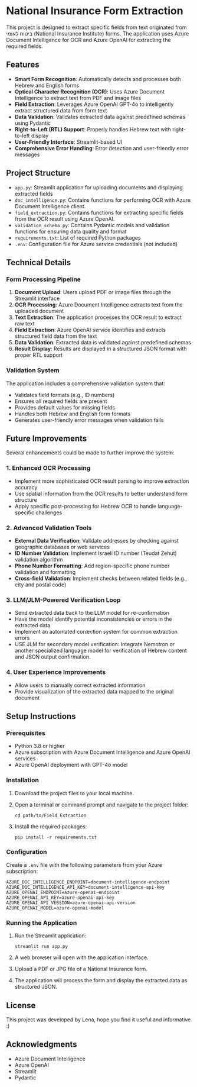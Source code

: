 # National Insurance Form Extraction

This project is designed to extract specific fields from text originated from ביטוח לאומי (National Insurance Institute) forms. The application uses Azure Document Intelligence for OCR and Azure OpenAI for extracting the required fields.

## Features

- **Smart Form Recognition**: Automatically detects and processes both Hebrew and English forms
- **Optical Character Recognition (OCR)**: Uses Azure Document Intelligence to extract text from PDF and image files
- **Field Extraction**: Leverages Azure OpenAI GPT-4o to intelligently extract structured data from form text
- **Data Validation**: Validates extracted data against predefined schemas using Pydantic
- **Right-to-Left (RTL) Support**: Properly handles Hebrew text with right-to-left display
- **User-Friendly Interface**: Streamlit-based UI 
- **Comprehensive Error Handling**: Error detection and user-friendly error messages

## Project Structure

- `app.py`: Streamlit application for uploading documents and displaying extracted fields
- `doc_intelligence.py`: Contains functions for performing OCR with Azure Document Intelligence client. 
- `field_extraction.py`: Contains functions for extracting specific fields from the OCR result using Azure OpenAI.
- `validation_schema.py`: Contains Pydantic models and validation functions for ensuring data quality and format
- `requirements.txt`: List of required Python packages
- `.env`: Configuration file for Azure service credentials (not included)

## Technical Details

### Form Processing Pipeline

1. **Document Upload**: Users upload PDF or image files through the Streamlit interface
2. **OCR Processing**: Azure Document Intelligence extracts text from the uploaded document
3. **Text Extraction**: The application processes the OCR result to extract raw text
4. **Field Extraction**: Azure OpenAI service identifies and extracts structured field data from the text
5. **Data Validation**: Extracted data is validated against predefined schemas
6. **Result Display**: Results are displayed in a structured JSON format with proper RTL support

### Validation System

The application includes a comprehensive validation system that:
- Validates field formats (e.g., ID numbers)
- Ensures all required fields are present
- Provides default values for missing fields
- Handles both Hebrew and English form formats
- Generates user-friendly error messages when validation fails

## Future Improvements

Several enhancements could be made to further improve the system:

### 1. Enhanced OCR Processing
- Implement more sophisticated OCR result parsing to improve extraction accuracy
- Use spatial information from the OCR results to better understand form structure
- Apply specific post-processing for Hebrew OCR to handle language-specific challenges

### 2. Advanced Validation Tools
- **External Data Verification**: Validate addresses by checking against geographic databases or web services
- **ID Number Validation**: Implement Israeli ID number (Teudat Zehut) validation algorithm
- **Phone Number Formatting**: Add region-specific phone number validation and formatting
- **Cross-field Validation**: Implement checks between related fields (e.g., city and postal code)

### 3. LLM/JLM-Powered Verification Loop
- Send extracted data back to the LLM model for re-confirmation
- Have the model identify potential inconsistencies or errors in the extracted data
- Implement an automated correction system for common extraction errors
- USE JLM for secondary model verification: Integrate Nemotron or another specialized language model for verification of Hebrew content and JSON output confirmation.

### 4. User Experience Improvements
- Allow users to manually correct extracted information
- Provide visualization of the extracted data mapped to the original document

## Setup Instructions

### Prerequisites

- Python 3.8 or higher
- Azure subscription with Azure Document Intelligence and Azure OpenAI services
- Azure OpenAI deployment with GPT-4o model

### Installation

1. Download the project files to your local machine.

2. Open a terminal or command prompt and navigate to the project folder:
   ```
   cd path/to/Field_Extraction
   ```

3. Install the required packages:
   ```
   pip install -r requirements.txt
   ```

### Configuration

Create a `.env` file with the following parameters from your Azure subscription:

```
AZURE_DOC_INTELLIGENCE_ENDPOINT=document-intelligence-endpoint
AZURE_DOC_INTELLIGENCE_API_KEY=document-intelligence-api-key
AZURE_OPENAI_ENDPOINT=azure-openai-endpoint
AZURE_OPENAI_API_KEY=azure-openai-api-key
AZURE_OPENAI_API_VERSION=azure-openai-api-version
AZURE_OPENAI_MODEL=azure-openai-model
```

### Running the Application

1. Run the Streamlit application:

    ```
    streamlit run app.py
    ```

2. A web browser will open with the application interface.

3. Upload a PDF or JPG file of a National Insurance form.

4. The application will process the form and display the extracted data as structured JSON.

## License

This project was developed by Lena, hope you find it useful and informative :)

## Acknowledgments

- Azure Document Intelligence
- Azure OpenAI
- Streamlit
- Pydantic